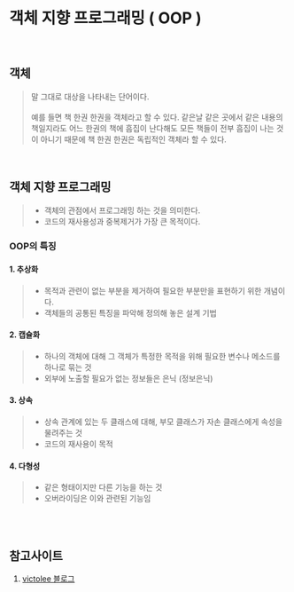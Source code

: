 # 객체 지향 프로그래밍 ( OOP )

<br>

## 객체 
> 말 그대로 대상을 나타내는 단어이다. <br><br>
> 예를 들면 책 한권 한권을 객체라고 할 수 있다. 같은날 같은 곳에서 같은 내용의 책일지라도 어느 한권의 책에 흠집이 난다해도 모든 책들이 전부 흠집이 나는 것이 아니기 때문에 책 한권 한권은 독립적인 객체라 할 수 있다. 

<br>

## 객체 지향 프로그래밍 
> - 객체의 관점에서 프로그래밍 하는 것을 의미한다. <br>
> - 코드의 재사용성과 중복제거가 가장 큰 목적이다. 

### OOP의 특징 
#### 1. 추상화 
> - 목적과 관련이 없는 부분을 제거하여 필요한 부분만을 표현하기 위한 개념이다. 
> - 객체들의 공통된 특징을 파악해 정의해 놓은 설계 기법 

#### 2. 캡슐화 
> - 하나의 객체에 대해 그 객체가 특정한 목적을 위해 필요한 변수나 메소드를 하나로 묶는 것 
> - 외부에 노출할 필요가 없는 정보들은 은닉 (정보은닉) 

#### 3. 상속 
> - 상속 관계에 있는 두 클래스에 대해, 부모 클래스가 자손 클래스에게 속성을 물려주는 것 
> - 코드의 재사용이 목적 

#### 4. 다형성 
> - 같은 형태이지만 다른 기능을 하는 것 
> - 오버라이딩은 이와 관련된 기능임 

<br><br>

## 참고사이트 
1. [victolee 블로그]

[victolee 블로그]:https://victorydntmd.tistory.com/117